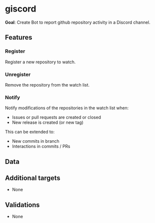 # giscord

**Goal**: Create Bot to report github repository activity in a Discord channel.

## Features

### Register

Register a new repository to watch.

### Unregister

Remove the repository from the watch list.

### Notify

Notify modifications of the repositories in the watch list when:

- Issues or pull requests are created or closed
- New release is created (or new tag)

This can be extended to:

- New commits in branch
- Interactions in commits / PRs

## Data

## Additional targets

- None

## Validations

- None

